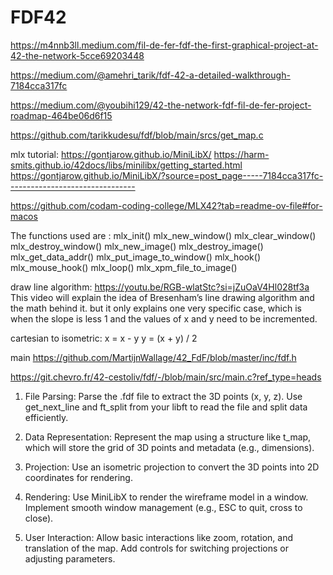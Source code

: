 # FDF42

https://m4nnb3ll.medium.com/fil-de-fer-fdf-the-first-graphical-project-at-42-the-network-5cce69203448

https://medium.com/@amehri_tarik/fdf-42-a-detailed-walkthrough-7184cca317fc

https://medium.com/@youbihi129/42-the-network-fdf-fil-de-fer-project-roadmap-464be06d6f15

https://github.com/tarikkudesu/fdf/blob/main/srcs/get_map.c


mlx tutorial:
https://gontjarow.github.io/MiniLibX/
https://harm-smits.github.io/42docs/libs/minilibx/getting_started.html
https://gontjarow.github.io/MiniLibX/?source=post_page-----7184cca317fc--------------------------------

https://github.com/codam-coding-college/MLX42?tab=readme-ov-file#for-macos

The functions used are :
mlx_init()
mlx_new_window()
mlx_clear_window()
mlx_destroy_window()
mlx_new_image()
mlx_destroy_image()
mlx_get_data_addr()
mlx_put_image_to_window()
mlx_hook()
mlx_mouse_hook()
mlx_loop()
mlx_xpm_file_to_image()


draw line algorithm:
https://youtu.be/RGB-wlatStc?si=jZuOaV4Hl028tf3a This video will explain the idea of Bresenham’s line drawing algorithm and the math behind it. but it only explains one very specific case, which is when the slope is less 1 and the values of x and y need to be incremented.

cartesian to isometric:
x = x - y
y = (x + y) / 2


main
https://github.com/MartijnWallage/42_FdF/blob/master/inc/fdf.h

https://git.chevro.fr/42-cestoliv/fdf/-/blob/main/src/main.c?ref_type=heads

1. File Parsing:
Parse the .fdf file to extract the 3D points (x, y, z).
Use get_next_line and ft_split from your libft to read the file and split data efficiently.

2. Data Representation:
Represent the map using a structure like t_map, which will store the grid of 3D points and metadata (e.g., dimensions).

3. Projection:
Use an isometric projection to convert the 3D points into 2D coordinates for rendering.

4. Rendering:
Use MiniLibX to render the wireframe model in a window.
Implement smooth window management (e.g., ESC to quit, cross to close).

5. User Interaction:
Allow basic interactions like zoom, rotation, and translation of the map.
Add controls for switching projections or adjusting parameters.